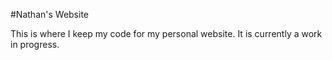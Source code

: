 #Nathan's Website

This is where I keep my code for my personal website.  It is currently a work in progress.
